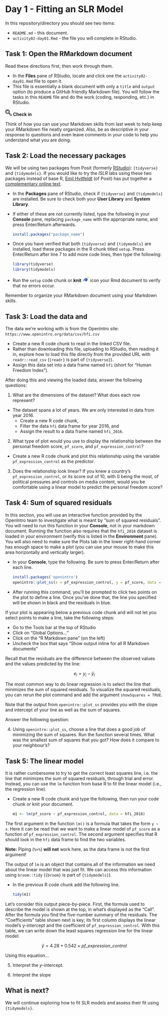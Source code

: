 Day 1 - Fitting an SLR Model
================

In this repository/directory you should see two items:

- `README.md` - this document.
- `activity02-day01.Rmd` - the file you will complete in RStudio.

## Task 1: Open the RMarkdown document

Read these directions first, then work through them.

- In the **Files** pane of RStudio, locate and click one the
  `activity02-day01.Rmd` file to open it.
- This file is essentially a blank document with only a `title` and
  `output` option (to produce a GitHub friendly Markdown file). You will
  follow the tasks in this `README` file and do the work (coding,
  responding, etc.) in RStudio.

![check-in](../README-img/noun-magnifying-glass.png) **Check in**

Think of how you can use your Markdown skills from last week to help
keep your RMarkdown file neatly organized. Also, be as descriptive in
your response to questions and even leave comments in your code to help
you understand what you are doing.

## Task 2: Load the necessary packages

We will be using two packages from Posit (formerly
[RStudio](https://posit.co/)): `{tidyverse}` and `{tidymodels}`. If you
would like to try the *ISLR* labs using these two packages instead of
base R, [Emil Hvitfeldt](https://www.emilhvitfeldt.com/) (of Posit) has
put together a [complementary online
text](https://emilhvitfeldt.github.io/ISLR-tidymodels-labs/index.html).

- In the **Packages** pane of RStudio, check if `{tidyverse}` and
  `{tidymodels}` are installed. Be sure to check both your **User
  Library** and **System Library**.

- If either of these are not currently listed, type the following in
  your **Console** pane, replacing `package_name` with the appropriate
  name, and press Enter/Return afterwards.

  ``` r
  install.packages("package_name")
  ```

- Once you have verified that both `{tidyverse}` and `{tidymodels}` are
  installed, load these packages in the R chunk titled `setup`. Press
  Enter/Return after line 7 to add more code lines, then type the
  following:

  ``` r
  library(tidyverse)
  library(tidymodels)
  ```

- Run the `setup` code chunk or **knit**
  <img src="../README-img/knit-icon.png" alt="knit" width = "20"/> icon
  your Rmd document to verify that no errors occur.

Remember to organize your RMarkdown document using your Markdown skills.

## Task 3: Load the data and

The data we’re working with is from the OpenIntro site:
`https://www.openintro.org/data/csv/hfi.csv`

- Create a new R code chunk to read in the linked CSV file.
- Rather than downloading this file, uploading to RStudio, then reading
  it in, explore how to load this file directly from the provided URL
  with `readr::read_csv` (`{readr}` is part of `{tidyverse}`).
- Assign this data set into a data frame named `hfi` (short for “Human
  Freedom Index”).

After doing this and viewing the loaded data, answer the following
questions:

1.  What are the dimensions of the dataset? What does each row
    represent?

- The dataset spans a lot of years. We are only interested in data from
  year 2016.
  - Create a new R code chunk,
  - Filter the data `hfi` data frame for year 2016, and
  - Assign the result to a data frame named `hfi_2016`.

2.  What type of plot would you use to display the relationship between
    the personal freedom score, `pf_score`, and `pf_expression_control`?

- Create a new R code chunk and plot this relationship using the
  variable `pf_expression_control` as the predictor.

3.  Does the relationship look linear? If you knew a country’s
    `pf_expression_control`, or its score out of 10, with 0 being the
    most, of political pressures and controls on media content, would
    you be comfortable using a linear model to predict the personal
    freedom score?

## Task 4: Sum of squared residuals

In this section, you will use an interactive function provided by the
OpenIntro team to investigate what is meant by “sum of squared
residuals”. You will need to run this function in your **Console**, not
in your markdown document. Running the function also requires that the
`hfi_2016` dataset is loaded in your environment (verify this is listed
in the **Environment** pane). You will also need to make sure the Plots
tab in the lower right-hand corner has enough space to make a plot (you
can use your mouse to make this area horizontally and vertically
larger).

- In your **Console**, type the following. Be sure to press Enter/Return
  after each line.

  ``` r
  install.packages('openintro')
  openintro::plot_ss(x = pf_expression_control, y = pf_score, data = hfi_2016)
  ```

- After running this command, you’ll be prompted to click two points on
  the plot to define a line. Once you’ve done that, the line you
  specified will be shown in black and the residuals in blue.

If your plot is appearing below a previous code chunk and will not let
you select points to make a line, take the following steps:

- Go to the Tools bar at the top of RStudio
- Click on “Global Options…”
- Click on the “R Markdown pane” (on the left)
- Uncheck the box that says “Show output inline for all R Markdown
  documents”

Recall that the residuals are the difference between the observed values
and the values predicted by the line:

$$
  e_i = y_i - \hat{y}_i
$$

The most common way to do linear regression is to select the line that
minimizes the sum of squared residuals. To visualize the squared
residuals, you can rerun the plot command and add the argument
`showSquares = TRUE`.

Note that the output from `openintro::plot_ss` provides you with the
slope and intercept of your line as well as the sum of squares.

Answer the following question:

4.  Using `openintro::plot_ss`, choose a line that does a good job of
    minimizing the sum of squares. Run the function several times. What
    was the smallest sum of squares that you got? How does it compare to
    your neighbour’s?

## Task 5: The linear model

It is rather cumbersome to try to get the correct least squares line,
i.e. the line that minimizes the sum of squared residuals, through trial
and error. Instead, you can use the `lm` function from base R to fit the
linear model (i.e., the regression line).

- Create a new R code chunk and type the following, then run your code
  chunk or knit your document.

  ``` r
  m1 <- lm(pf_score ~ pf_expression_control, data = hfi_2016)
  ```

The first argument in the function `lm()` is a formula that takes the
form `y ~ x`. Here it can be read that we want to make a linear model of
`pf_score` as a function of `pf_expression_control`. The second argument
specifies that R should look in the `hfi` data frame to find the two
variables.

**Note:** Piping (`%>%`) **will not** work here, as the data frame is
not the first argument!

The output of `lm` is an object that contains all of the information we
need about the linear model that was just fit. We can access this
information using `broom::tidy` (`{broom}` is part of `{tidymodels}`).

- In the previous R code chunk add the following line.

  ``` r
  tidy(m1)
  ```

Let’s consider this output piece-by-piece. First, the formula used to
describe the model is shown at the top, in what’s displayed as the
“Call”. After the formula you find the five-number summary of the
residuals. The “Coefficients” table shown next is key; its first column
displays the linear model’s y-intercept and the coefficient of
`pf_expression_control`. With this table, we can write down the least
squares regression line for the linear model:

$$
  \hat{y} = 4.28 + 0.542 \times pf\_expression\_control
$$

Using this equation…

5.  Interpret the *y*-intercept.

6.  Interpret the slope

## What is next?

We will continue exploring how to fit SLR models and assess their fit
using `{tidymodels}`.
